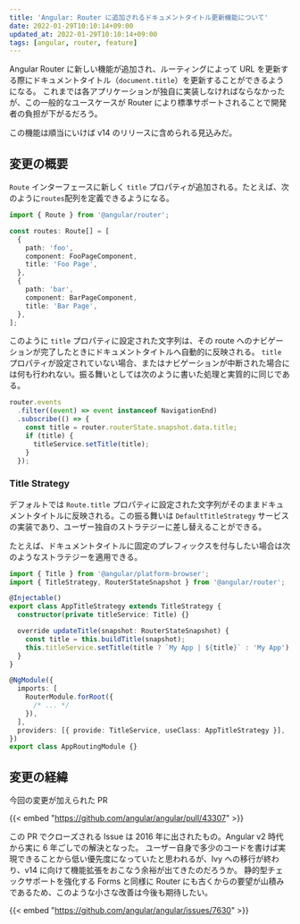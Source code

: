 ```yaml
---
title: 'Angular: Router に追加されるドキュメントタイトル更新機能について'
date: 2022-01-29T10:10:14+09:00
updated_at: 2022-01-29T10:10:14+09:00
tags: [angular, router, feature]
---
```


Angular Router に新しい機能が追加され、ルーティングによって URL を更新する際にドキュメントタイトル（`document.title`）を更新することができるようになる。
これまでは各アプリケーションが独自に実装しなければならなかったが、この一般的なユースケースが Router により標準サポートされることで開発者の負担が下がるだろう。

この機能は順当にいけば v14 のリリースに含められる見込みだ。

## 変更の概要

`Route` インターフェースに新しく `title` プロパティが追加される。たとえば、次のように`routes`配列を定義できるようになる。

```typescript
import { Route } from '@angular/router';

const routes: Route[] = [
  {
    path: 'foo',
    component: FooPageComponent,
    title: 'Foo Page',
  },
  {
    path: 'bar',
    component: BarPageComponent,
    title: 'Bar Page',
  },
];
```

このように `title` プロパティに設定された文字列は、その route へのナビゲーションが完了したときにドキュメントタイトルへ自動的に反映される。
`title` プロパティが設定されていない場合、またはナビゲーションが中断された場合には何も行われない。振る舞いとしては次のように書いた処理と実質的に同じである。

```typescript
router.events
  .filter((event) => event instanceof NavigationEnd)
  .subscribe(() => {
    const title = router.routerState.snapshot.data.title;
    if (title) {
      titleService.setTitle(title);
    }
  });
```

### Title Strategy

デフォルトでは `Route.title` プロパティに設定された文字列がそのままドキュメントタイトルに反映される。この振る舞いは `DefaultTitleStrategy` サービスの実装であり、ユーザー独自のストラテジーに差し替えることができる。

たとえば、ドキュメントタイトルに固定のプレフィックスを付与したい場合は次のようなストラテジーを適用できる。

```typescript
import { Title } from '@angular/platform-browser';
import { TitleStrategy, RouterStateSnapshot } from '@angular/router';

@Injectable()
export class AppTitleStrategy extends TitleStrategy {
  constructor(private titleService: Title) {}

  override updateTitle(snapshot: RouterStateSnapshot) {
    const title = this.buildTitle(snapshot);
    this.titleService.setTitle(title ? `My App | ${title}` : 'My App');
  }
}

@NgModule({
  imports: [
    RouterModule.forRoot({
      /* ... */
    }),
  ],
  providers: [{ provide: TitleService, useClass: AppTitleStrategy }],
})
export class AppRoutingModule {}
```

## 変更の経緯

今回の変更が加えられた PR

{{< embed "https://github.com/angular/angular/pull/43307" >}}

この PR でクローズされる Issue は 2016 年に出されたもの。Angular v2 時代から実に 6 年ごしでの解決となった。
ユーザー自身で多少のコードを書けば実現できることから低い優先度になっていたと思われるが、Ivy への移行が終わり、v14 に向けて機能拡張をおこなう余裕が出てきたのだろうか。
静的型チェックサポートを強化する Forms と同様に Router にも古くからの要望が山積みであるため、このような小さな改善は今後も期待したい。

{{< embed "https://github.com/angular/angular/issues/7630" >}}

